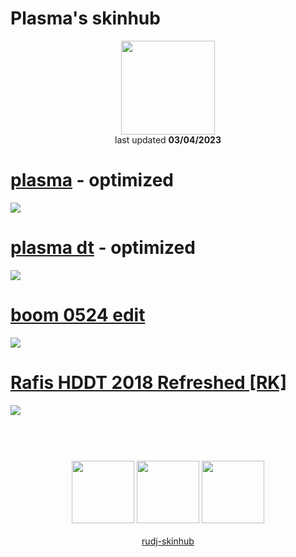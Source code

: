 # Plasma's skinhub
<p align="center">
<a href="https://osu.ppy.sh/users/10077431">
  <img src="https://a.ppy.sh/10077431"  
       width="150"
       height="150"></a>
<br>
last updated <b>03/04/2023</b>
</p>

# [plasma](https://github.com/ryancranie/skinhub/raw/tyfh/player/plasma/plasma.osk) - optimized
[![](https://i.imgur.com/QVAT5KA.png)](https://github.com/ryancranie/skinhub/raw/tyfh/player/plasma/plasma.osk)

# [plasma dt](https://github.com/ryancranie/skinhub/raw/tyfh/player/plasma/plasma%20dt.osk) - optimized
[![](https://i.imgur.com/gKZmQs4.png)](https://github.com/ryancranie/skinhub/raw/tyfh/player/plasma/plasma%20dt.osk)

# [boom 0524 edit](https://github.com/ryancranie/skinhub/raw/tyfh/player/plasma/boom%200524%20edit.osk)
[![](https://i.imgur.com/gScgmgT.png)](https://github.com/ryancranie/skinhub/raw/tyfh/player/plasma/boom%200524%20edit.osk)

# [Rafis HDDT 2018 Refreshed [RK]](https://github.com/ryancranie/skinhub/raw/tyfh/player/plasma/Rafis%20HDDT%202018%20Refreshed%20%5BRK%5D.osk)
[![](https://i.imgur.com/X0xdKRR.png)](https://github.com/ryancranie/skinhub/raw/tyfh/player/plasma/Rafis%20HDDT%202018%20Refreshed%20%5BRK%5D.osk)

#
<p align="center">
  <br></br>
  <a href="https://www.twitch.tv/plxsmapng">
  <img src="https://i.imgur.com/HM030lk.png" 
       width="100" 
       height="100"></a>
  <a href="https://www.youtube.com/channel/UCnvMeaH9VXA89GtV2-lAPtw">
  <img src="https://i.imgur.com/YWbDUUy.png"  
       width="100" 
       height="100"></a>
  <a href="https://twitter.com/PlxsmaPNG">
  <img src="https://i.imgur.com/PUQ5uWf.png" 
       width="100" 
       height="100"></a>
  <br></br>
  <a href="README.md">rudj-skinhub</a>
 </p>

